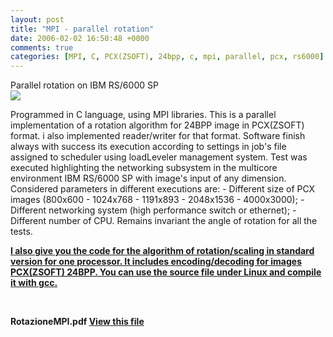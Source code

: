 ```yaml
---
layout: post
title: "MPI - parallel rotation"
date: 2006-02-02 16:50:48 +0000
comments: true
categories: [MPI, C, PCX(ZSOFT), 24bpp, c, mpi, parallel, pcx, rs6000]
---
```


Parallel rotation on IBM RS/6000 SP
<br>
<img src="{{ root_url }}/images/23496089-rotaz.jpg" />
<br>

<p>Programmed in C language, using MPI libraries. This is a parallel implementation of a rotation algorithm for 24BPP image in PCX(ZSOFT) format. i also implemented reader/writer for that format. Software finish always with success its execution according to settings in job's file assigned to scheduler using loadLeveler management system. Test was executed highlighting the networking subsystem in the multicore environment IBM RS/6000 SP with image's input of any dimension. Considered parameters in different executions are: - Different size of PCX images (800x600 - 1024x768 - 1191x893 - 2048x1536 - 4000x3000); - Different networking system (high performance switch or ethernet); - Different number of CPU. Remains invariant the angle of rotation for all the tests.
</p>

<a href="http://dl.dropbox.com/u/7201536/pcxrotate.c" title="Source code" target="_self"><strong>I also give you the code for the algorithm of rotation/scaling in  standard version for one processor. It includes encoding/decoding for images PCX(ZSOFT) 24BPP. You can use the source file under Linux and compile it with gcc. </strong></a></p>
<p>&nbsp;</p>
<p><strong><div class='p_embed p_file_embed'>
<div class='p_embed_description'>
<strong>RotazioneMPI.pdf</strong>
<a href="{{ root_url }}/images/5636698-RotazioneMPI.pdf">View this file</a>
</div>